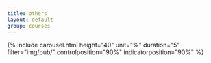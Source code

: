 ```yaml
---
title: others
layout: default
group: courses
---
```


{% include carousel.html height="40" unit="%" duration="5" filter="img/pub/" controlposition="90%" indicatorposition="90%" %}
